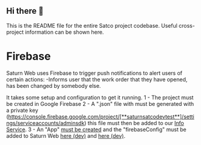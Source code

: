 ## Hi there 👋

This is the README file for the entire Satco project codebase.
Useful cross-project information can be shown here.

# Firebase
Saturn Web uses Firebase to trigger push notifications to alert users of certain actions:
-Informs user that the work order that they have opened, has been changed by somebody else.

It takes some setup and configuration to get it running.
1 - The project must be created in Google Firebase
2 - A ".json" file with must be generated with a private key (https://console.firebase.google.com/project/[**saturnsatcodevtest**]/settings/serviceaccounts/adminsdk) this file must then be added to our [Info Service](https://github.com/satco/info-service/blob/main/src/main/resources/firebase-service-account.json).
3 - An "App" [must be created](https://console.firebase.google.com/project/saturnsatcodevtest/settings/general) and the "firebaseConfig" must be added to Saturn Web [here (dev)](https://github.com/satco/saturn-frontend-angular/blob/master/src/assets-dev/firebase-messaging-sw.js) and [here (dev)](https://github.com/satco/saturn-frontend-angular/blob/staging/projects/saturn-lib/src/lib/global-dev.ts).


<!--

**Here are some ideas to get you started:**

🙋‍♀️ A short introduction - what is your organization all about?
🌈 Contribution guidelines - how can the community get involved?
👩‍💻 Useful resources - where can the community find your docs? Is there anything else the community should know?
🍿 Fun facts - what does your team eat for breakfast?
🧙 Remember, you can do mighty things with the power of [Markdown](https://docs.github.com/github/writing-on-github/getting-started-with-writing-and-formatting-on-github/basic-writing-and-formatting-syntax)
-->

